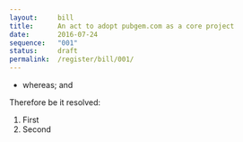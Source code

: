 ```yaml
---
layout:     bill
title:      An act to adopt pubgem.com as a core project
date:       2016-07-24
sequence:   "001"
status:     draft
permalink:  /register/bill/001/
---
```


- whereas; and

Therefore be it resolved:

1. First
2. Second

